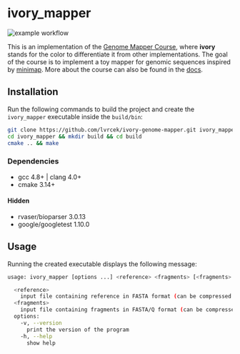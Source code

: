 # ivory_mapper

![example workflow](https://github.com/lvrcek/Course-GenomeMapper/actions/workflows/mapper.yml/badge.svg)

This is an implementation of the [Genome Mapper Course](https://github.com/lbcb-edu/Course-GenomeMapper), where **ivory** stands for the color to differentiate it from other implementations.
The goal of the course is to implement a toy mapper for genomic sequences inspired by [minimap](https://github.com/lh3/minimap).
More about the course can also be found in the [docs](docs/README.md).

## Installation
Run the following commands to build the project and create the `ivory_mapper` executable inside the `build/bin`:
```bash
git clone https://github.com/lvrcek/ivory-genome-mapper.git ivory_mapper
cd ivory_mapper && mkdir build && cd build
cmake .. && make
```

### Dependencies
- gcc 4.8+ | clang 4.0+
- cmake 3.14+

#### Hidden
- rvaser/bioparser 3.0.13
- google/googletest 1.10.0


## Usage
Running the created executable displays the following message:
```bash
usage: ivory_mapper [options ...] <reference> <fragments> [<fragments> ...]

  <reference>
    input file containing reference in FASTA format (can be compressed with gzip)
  <fragments>
    input file containing fragments in FASTA/Q format (can be compressed with gzip)
  options:
    -v, --version
      print the version of the program
    -h, --help
      show help
```